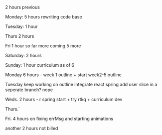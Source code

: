 2 hours previous

Monday:
5 hours rewriting code base

Tuesday:
1 hour

Thurs
2 hours

Fri
1 hour so far more coming
5 more

Saturday:
2 hours

Sunday:
1 hour curriculum as of 6

Monday
6 hours - week 1 outline + start week2-5 outline

Tuesday
keep working on outline
integrate react spring
add user slice in a seperate branch?
nope

Weds.
2 hours - r spring start + try rtkq + curriculum dev

Thurs.`

Fri.
4
hours on fixing errMsg and starting animations

another 2 hours not billed
